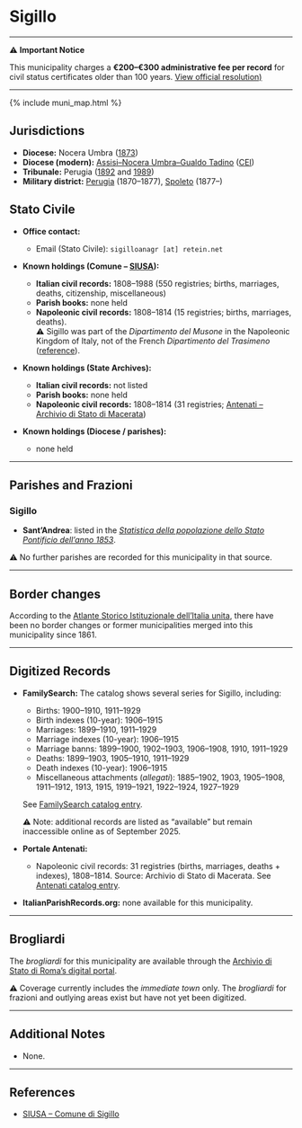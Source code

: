 # Sigillo

---

⚠️ **Important Notice**

This municipality charges a **€200–€300 administrative fee per record** for civil status certificates older than 100 years. 
[View official resolution)](https://comune.sigillo.pg.it/notizie/3367632/contributo-domande-riconoscimento-cittadinanza)

---

{% include muni_map.html %}

## Jurisdictions

* **Diocese:** Nocera Umbra ([1873](https://www.google.it/books/edition/Il_libro_de_comuni_del_Regno_d_Italia_co/WF9mfeJJcDEC?gbpv=1))
* **Diocese (modern):** [Assisi–Nocera Umbra–Gualdo Tadino](../dio/assisi.md) ([CEI](https://www.chiesacattolica.it/annuario-cei/ricerca-parrocchie/))
* **Tribunale:** Perugia ([1892](https://www.google.it/books/edition/Bollettino_ufficiale_del_Ministero_di_gr/kRXd4t5fK-0C?hl=en&gbpv=1&pg=PA457&printsec=frontcover) and [1989](https://www.google.it/books/edition/Gazzetta_ufficiale_della_Repubblica_ital/-Z6nogg-qMQC?hl=en&gbpv=1&pg=RA8-PA38&printsec=frontcover))
* **Military district:** [Perugia](../mil/perugia.md) (1870–1877), [Spoleto](../mil/spoleto.md) (1877–)

## Stato Civile

* **Office contact:**

  * Email (Stato Civile): `sigilloanagr [at] retein.net`

* **Known holdings (Comune – [SIUSA](https://siusa-archivi.cultura.gov.it/cgi-bin/siusa/pagina.pl?TipoPag=comparc&Chiave=309795)):**

  * **Italian civil records:** 1808–1988 (550 registries; births, marriages, deaths, citizenship, miscellaneous)
  * **Parish books:** none held
  * **Napoleonic civil records:** 1808–1814 (15 registries; births, marriages, deaths). \
    ⚠️ Sigillo was part of the *Dipartimento del Musone* in the Napoleonic Kingdom of Italy, not of the French *Dipartimento del Trasimeno* ([reference](https://inventari-san.cultura.gov.it/inventari/866/pdf)).

* **Known holdings (State Archives):**

  * **Italian civil records:** not listed
  * **Parish books:** none held
  * **Napoleonic civil records:** 1808–1814 (31 registries; [Antenati – Archivio di Stato di Macerata](https://antenati.cultura.gov.it/search-registry/?archivio=191&descrizione=Archivio%20di%20Stato%20di%20Macerata&s_facet_query=localita_fondo_s%3A%22Sigillo%28provincia%20di%20Perugia%29%22))

* **Known holdings (Diocese / parishes):**

  * none held

---

## Parishes and Frazioni

### Sigillo

* **Sant’Andrea**: listed in the *[Statistica della popolazione dello Stato Pontificio dell’anno 1853](https://www.google.it/books/edition/Statistics_della_popolazione_dello_Stato/v6dCAQAAMAAJ)*.

⚠️ No further parishes are recorded for this municipality in that source.

---

## Border changes

According to the [Atlante Storico Istituzionale dell’Italia unita](http://dati.san.beniculturali.it/asi/local/), there have been no border changes or former municipalities merged into this municipality since 1861.

---

## Digitized Records

* **FamilySearch:** The catalog shows several series for Sigillo, including:

  * Births: 1900–1910, 1911–1929
  * Birth indexes (10-year): 1906–1915
  * Marriages: 1899–1910, 1911–1929
  * Marriage indexes (10-year): 1906–1915
  * Marriage banns: 1899–1900, 1902–1903, 1906–1908, 1910, 1911–1929
  * Deaths: 1899–1903, 1905–1910, 1911–1929
  * Death indexes (10-year): 1906–1915
  * Miscellaneous attachments (*allegati*): 1885–1902, 1903, 1905–1908, 1911–1912, 1913, 1915, 1919–1921, 1922–1924, 1927–1929

  See [FamilySearch catalog entry](https://www.familysearch.org/en/search/catalog/835882).

  ⚠️ Note: additional records are listed as “available” but remain inaccessible online as of September 2025.

* **Portale Antenati:**

  * Napoleonic civil records: 31 registries (births, marriages, deaths + indexes), 1808–1814.
    Source: Archivio di Stato di Macerata. See [Antenati catalog entry](https://antenati.cultura.gov.it/search-registry/?archivio=191&descrizione=Archivio%20di%20Stato%20di%20Macerata&s_facet_query=localita_fondo_s%3A%22Sigillo%28provincia%20di%20Perugia%29%22).

* **ItalianParishRecords.org:** none available for this municipality.

---

## Brogliardi

The *brogliardi* for this municipality are available through the [Archivio di Stato di Roma’s digital portal](https://imagoarchiviodistatoroma.cultura.gov.it/Gregoriano/s_brogliardi.php?Provincia=Perugia&Denominazione=Sigillo).

⚠️ Coverage currently includes the *immediate town* only. The *brogliardi* for frazioni and outlying areas exist but have not yet been digitized.

---

## Additional Notes

* None.

---

## References

* [SIUSA – Comune di Sigillo](https://siusa-archivi.cultura.gov.it/cgi-bin/siusa/pagina.pl?TipoPag=comparc&Chiave=309795)
